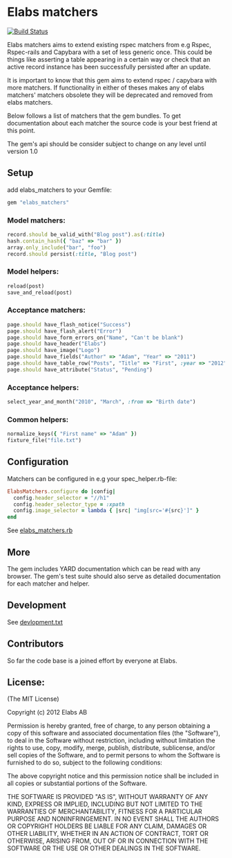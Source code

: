 # Elabs matchers

[![Build Status](https://secure.travis-ci.org/elabs/elabs_matchers.png)](http://travis-ci.org/elabs/elabs_matchers)

Elabs matchers aims to extend existing rspec matchers from e.g Rspec, Rspec-rails and Capybara with a set
of less generic once. This could be things like asserting a table appearing in a certain way or check that
an active record instance has been successfully persisted after an update.

It is important to know that this gem aims to extend rspec / capybara with more matchers. If functionality in either of theses
makes any of elabs matchers' matchers obsolete they will be deprecated and removed from elabs matchers.

Below follows a list of matchers that the gem bundles. To get documentation about each matcher the source code is
your best friend at this point.

The gem's api should be consider subject to change on any level until version 1.0

## Setup

add elabs_matchers to your Gemfile:

```ruby
gem "elabs_matchers"
```

### Model matchers:
```ruby
record.should be_valid_with("Blog post").as(:title)
hash.contain_hash({ "baz" => "bar" })
array.only_include("bar", "foo")
record.should persist(:title, "Blog post")
```

### Model helpers:
```ruby
reload(post)
save_and_reload(post)
```

### Acceptance matchers:
```ruby
page.should have_flash_notice("Success")
page.should have_flash_alert("Error")
page.should have_form_errors_on("Name", "Can't be blank")
page.should have_header("Elabs")
page.should have_image("Logo")
page.should have_fields("Author" => "Adam", "Year" => "2011")
page.should have_table_row("Posts", "Title" => "First", :year => "2012") # Moved to https://github.com/jnicklas/capybara_table
page.should have_attribute("Status", "Pending")
```

### Acceptance helpers:
```ruby
select_year_and_month("2010", "March", :from => "Birth date")
```

### Common helpers:
```ruby
normalize_keys({ "First name" => "Adam" })
fixture_file("file.txt")
```

## Configuration

Matchers can be configured in e.g your spec_helper.rb-file:

```ruby
ElabsMatchers.configure do |config|
  config.header_selector = "//h1"
  config.header_selector_type = :xpath
  config.image_selector = lambda { |src| "img[src='#{src}']" }
end
```

See [elabs_matchers.rb](https://github.com/elabs/elabs_matchers/blob/master/lib/elabs_matchers.rb)


## More
The gem includes YARD documentation which can be read with any browser.
The gem's test suite should also serve as detailed documentation for each matcher and helper.


## Development

See [devlopment.txt](https://github.com/elabs/elabs_matchers/blob/master/development.rb)

## Contributors

So far the code base is a joined effort by everyone at Elabs.

## License:

 (The MIT License)

 Copyright (c) 2012 Elabs AB

 Permission is hereby granted, free of charge, to any person obtaining
 a copy of this software and associated documentation files (the
 "Software"), to deal in the Software without restriction, including
 without limitation the rights to use, copy, modify, merge, publish,
 distribute, sublicense, and/or sell copies of the Software, and to
 permit persons to whom the Software is furnished to do so, subject to
 the following conditions:

 The above copyright notice and this permission notice shall be
 included in all copies or substantial portions of the Software.

 THE SOFTWARE IS PROVIDED "AS IS", WITHOUT WARRANTY OF ANY KIND,
 EXPRESS OR IMPLIED, INCLUDING BUT NOT LIMITED TO THE WARRANTIES OF
 MERCHANTABILITY, FITNESS FOR A PARTICULAR PURPOSE AND NONINFRINGEMENT.
 IN NO EVENT SHALL THE AUTHORS OR COPYRIGHT HOLDERS BE LIABLE FOR ANY
 CLAIM, DAMAGES OR OTHER LIABILITY, WHETHER IN AN ACTION OF CONTRACT,
 TORT OR OTHERWISE, ARISING FROM, OUT OF OR IN CONNECTION WITH THE
 SOFTWARE OR THE USE OR OTHER DEALINGS IN THE SOFTWARE.
